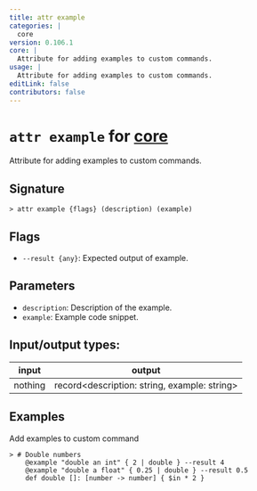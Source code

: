 ```yaml
---
title: attr example
categories: |
  core
version: 0.106.1
core: |
  Attribute for adding examples to custom commands.
usage: |
  Attribute for adding examples to custom commands.
editLink: false
contributors: false
---
```

<!-- This file is automatically generated. Please edit the command in https://github.com/nushell/nushell instead. -->

# `attr example` for [core](/commands/categories/core.md)

<div class='command-title'>Attribute for adding examples to custom commands.</div>

## Signature

```> attr example {flags} (description) (example)```

## Flags

 -  `--result {any}`: Expected output of example.

## Parameters

 -  `description`: Description of the example.
 -  `example`: Example code snippet.


## Input/output types:

| input   | output                                       |
| ------- | -------------------------------------------- |
| nothing | record&lt;description: string, example: string&gt; |
## Examples

Add examples to custom command
```nu
> # Double numbers
    @example "double an int" { 2 | double } --result 4
    @example "double a float" { 0.25 | double } --result 0.5
    def double []: [number -> number] { $in * 2 }

```
